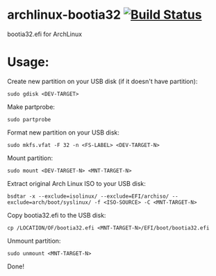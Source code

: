 # archlinux-bootia32 [![Build Status](https://travis-ci.com/ElXreno/archlinux-bootia32.svg?branch=master)](https://travis-ci.com/ElXreno/archlinux-bootia32)
bootia32.efi for ArchLinux 

# Usage:
Create new partition on your USB disk (if it doesn't have partition):

    sudo gdisk <DEV-TARGET>
    
Make partprobe:

    sudo partprobe
    
Format new partition on your USB disk:
    
    sudo mkfs.vfat -F 32 -n <FS-LABEL> <DEV-TARGET-N>
    
Mount partition:

    sudo mount <DEV-TARGET-N> <MNT-TARGET-N>
    
Extract original Arch Linux ISO to your USB disk:

    bsdtar -x --exclude=isolinux/ --exclude=EFI/archiso/ --exclude=arch/boot/syslinux/ -f <ISO-SOURCE> -C <MNT-TARGET-N>
    
Copy bootia32.efi to the USB disk:

    cp /LOCATION/OF/bootia32.efi <MNT-TARGET-N>/EFI/boot/bootia32.efi
    
Unmount partition:

    sudo unmount <MNT-TARGET-N>
    
Done! 
